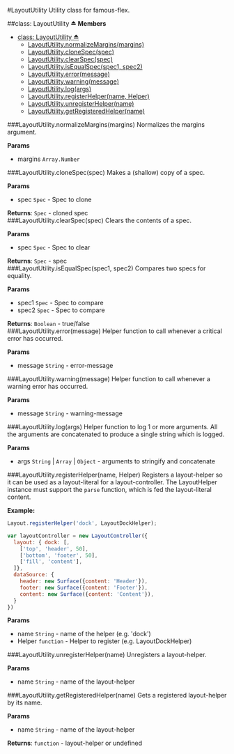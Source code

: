 <a name="module_LayoutUtility"></a>
#LayoutUtility
Utility class for famous-flex.

<a name="exp_module_LayoutUtility"></a>
##class: LayoutUtility ⏏
**Members**

* [class: LayoutUtility ⏏](#exp_module_LayoutUtility)
  * [LayoutUtility.normalizeMargins(margins)](#module_LayoutUtility.normalizeMargins)
  * [LayoutUtility.cloneSpec(spec)](#module_LayoutUtility.cloneSpec)
  * [LayoutUtility.clearSpec(spec)](#module_LayoutUtility.clearSpec)
  * [LayoutUtility.isEqualSpec(spec1, spec2)](#module_LayoutUtility.isEqualSpec)
  * [LayoutUtility.error(message)](#module_LayoutUtility.error)
  * [LayoutUtility.warning(message)](#module_LayoutUtility.warning)
  * [LayoutUtility.log(args)](#module_LayoutUtility.log)
  * [LayoutUtility.registerHelper(name, Helper)](#module_LayoutUtility.registerHelper)
  * [LayoutUtility.unregisterHelper(name)](#module_LayoutUtility.unregisterHelper)
  * [LayoutUtility.getRegisteredHelper(name)](#module_LayoutUtility.getRegisteredHelper)

<a name="module_LayoutUtility.normalizeMargins"></a>
###LayoutUtility.normalizeMargins(margins)
Normalizes the margins argument.

**Params**

- margins `Array.Number`  

<a name="module_LayoutUtility.cloneSpec"></a>
###LayoutUtility.cloneSpec(spec)
Makes a (shallow) copy of a spec.

**Params**

- spec `Spec` - Spec to clone  

**Returns**: `Spec` - cloned spec  
<a name="module_LayoutUtility.clearSpec"></a>
###LayoutUtility.clearSpec(spec)
Clears the contents of a spec.

**Params**

- spec `Spec` - Spec to clear  

**Returns**: `Spec` - spec  
<a name="module_LayoutUtility.isEqualSpec"></a>
###LayoutUtility.isEqualSpec(spec1, spec2)
Compares two specs for equality.

**Params**

- spec1 `Spec` - Spec to compare  
- spec2 `Spec` - Spec to compare  

**Returns**: `Boolean` - true/false  
<a name="module_LayoutUtility.error"></a>
###LayoutUtility.error(message)
Helper function to call whenever a critical error has occurred.

**Params**

- message `String` - error-message  

<a name="module_LayoutUtility.warning"></a>
###LayoutUtility.warning(message)
Helper function to call whenever a warning error has occurred.

**Params**

- message `String` - warning-message  

<a name="module_LayoutUtility.log"></a>
###LayoutUtility.log(args)
Helper function to log 1 or more arguments. All the arguments
are concatenated to produce a single string which is logged.

**Params**

- args `String` | `Array` | `Object` - arguments to stringify and concatenate  

<a name="module_LayoutUtility.registerHelper"></a>
###LayoutUtility.registerHelper(name, Helper)
Registers a layout-helper so it can be used as a layout-literal for
a layout-controller. The LayoutHelper instance must support the `parse`
function, which is fed the layout-literal content.

**Example:**

```javascript
Layout.registerHelper('dock', LayoutDockHelper);

var layoutController = new LayoutController({
  layout: { dock: [,
    ['top', 'header', 50],
    ['bottom', 'footer', 50],
    ['fill', 'content'],
  ]},
  dataSource: {
    header: new Surface({content: 'Header'}),
    footer: new Surface({content: 'Footer'}),
    content: new Surface({content: 'Content'}),
  }
})
```

**Params**

- name `String` - name of the helper (e.g. 'dock')  
- Helper `function` - Helper to register (e.g. LayoutDockHelper)  

<a name="module_LayoutUtility.unregisterHelper"></a>
###LayoutUtility.unregisterHelper(name)
Unregisters a layout-helper.

**Params**

- name `String` - name of the layout-helper  

<a name="module_LayoutUtility.getRegisteredHelper"></a>
###LayoutUtility.getRegisteredHelper(name)
Gets a registered layout-helper by its name.

**Params**

- name `String` - name of the layout-helper  

**Returns**: `function` - layout-helper or undefined  
